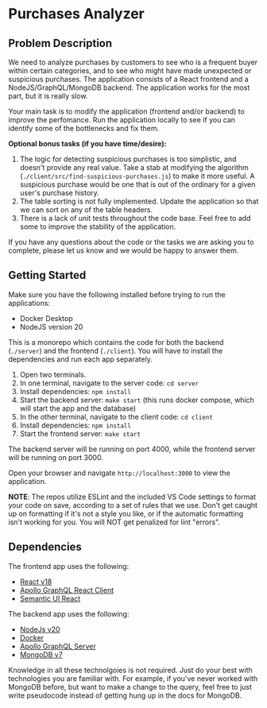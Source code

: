 # Purchases Analyzer

## Problem Description

We need to analyze purchases by customers to see who is a frequent buyer within certain categories, and to see who might have made unexpected or suspicious purchases. The application consists of a React frontend and a NodeJS/GraphQL/MongoDB backend. The application works for the most part, but it is really slow.

Your main task is to modify the application (frontend and/or backend) to improve the perfomance. Run the application locally to see if you can identify some of the bottlenecks and fix them.

**Optional bonus tasks (if you have time/desire):**

1. The logic for detecting suspicious purchases is too simplistic, and doesn't provide any real value. Take a stab at modifying the algorithm (`./client/src/find-suspicious-purchases.js`) to make it more useful. A suspicious purchase would be one that is out of the ordinary for a given user's purchase history.
2. The table sorting is not fully implemented. Update the application so that we can sort on any of the table headers.
3. There is a lack of unit tests throughout the code base. Feel free to add some to improve the stability of the application.

If you have any questions about the code or the tasks we are asking you to complete, please let us know and we would be happy to answer them.

## Getting Started

Make sure you have the following installed before trying to run the applications:

* Docker Desktop
* NodeJS version 20

This is a monorepo which contains the code for both the backend (`./server`) and the frontend (`./client`). You will have to install the dependencies and run each app separately.

1. Open two terminals.
2. In one terminal, navigate to the server code: `cd server`
3. Install dependencies: `npm install`
4. Start the backend server: `make start` (this runs docker compose, which will start the app and the database)
5. In the other terminal, navigate to the client code: `cd client`
6. Install dependencies: `npm install`
7. Start the frontend server: `make start`

The backend server will be running on port 4000, while the frontend server will be running on port 3000.

Open your browser and navigate `http://localhost:3000` to view the application.

**NOTE**: The repos utilize ESLint and the included VS Code settings to format your code on save, according to a set of rules that we use. Don't get caught up on formatting if it's not a style you like, or if the automatic formatting isn't working for you. You will NOT get penalized for lint "errors".

## Dependencies

The frontend app uses the following:

* [React v18](https://react.dev/learn)
* [Apollo GraphQL React Client](https://www.apollographql.com/docs/react/)
* [Semantic UI React](https://react.semantic-ui.com/)

The backend app uses the following:

* [NodeJs v20](https://nodejs.org/docs/latest-v20.x/api/index.html)
* [Docker](https://www.docker.com/products/docker-desktop/)
* [Apollo GraphQL Server](https://www.apollographql.com/docs/apollo-server)
* [MongoDB v7](https://www.mongodb.com/docs/manual/tutorial/getting-started/)

Knowledge in all these technolgoies is not required. Just do your best with technologies you are familiar with. For example, if you've never worked with MongoDB before, but want to make a change to the query, feel free to just write pseudocode instead of getting hung up in the docs for MongoDB.

